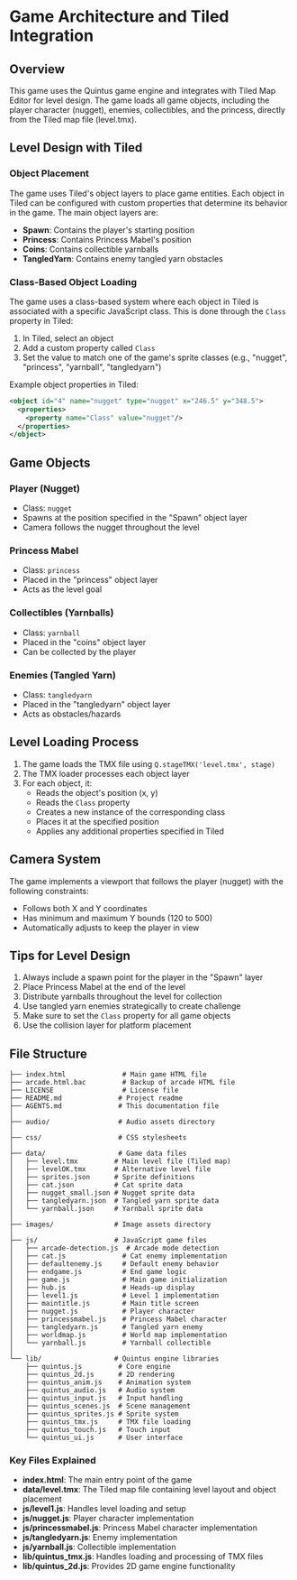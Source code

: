# Game Architecture and Tiled Integration

## Overview
This game uses the Quintus game engine and integrates with Tiled Map Editor for level design. The game loads all game objects, including the player character (nugget), enemies, collectibles, and the princess, directly from the Tiled map file (level.tmx).

## Level Design with Tiled

### Object Placement
The game uses Tiled's object layers to place game entities. Each object in Tiled can be configured with custom properties that determine its behavior in the game. The main object layers are:

- **Spawn**: Contains the player's starting position
- **Princess**: Contains Princess Mabel's position
- **Coins**: Contains collectible yarnballs
- **TangledYarn**: Contains enemy tangled yarn obstacles

### Class-Based Object Loading
The game uses a class-based system where each object in Tiled is associated with a specific JavaScript class. This is done through the `Class` property in Tiled:

1. In Tiled, select an object
2. Add a custom property called `Class`
3. Set the value to match one of the game's sprite classes (e.g., "nugget", "princess", "yarnball", "tangledyarn")

Example object properties in Tiled:
```xml
<object id="4" name="nugget" type="nugget" x="246.5" y="348.5">
  <properties>
    <property name="Class" value="nugget"/>
  </properties>
</object>
```

## Game Objects

### Player (Nugget)
- Class: `nugget`
- Spawns at the position specified in the "Spawn" object layer
- Camera follows the nugget throughout the level

### Princess Mabel
- Class: `princess`
- Placed in the "princess" object layer
- Acts as the level goal

### Collectibles (Yarnballs)
- Class: `yarnball`
- Placed in the "coins" object layer
- Can be collected by the player

### Enemies (Tangled Yarn)
- Class: `tangledyarn`
- Placed in the "tangledyarn" object layer
- Acts as obstacles/hazards

## Level Loading Process

1. The game loads the TMX file using `Q.stageTMX('level.tmx', stage)`
2. The TMX loader processes each object layer
3. For each object, it:
   - Reads the object's position (x, y)
   - Reads the `Class` property
   - Creates a new instance of the corresponding class
   - Places it at the specified position
   - Applies any additional properties specified in Tiled

## Camera System

The game implements a viewport that follows the player (nugget) with the following constraints:
- Follows both X and Y coordinates
- Has minimum and maximum Y bounds (120 to 500)
- Automatically adjusts to keep the player in view

## Tips for Level Design

1. Always include a spawn point for the player in the "Spawn" layer
2. Place Princess Mabel at the end of the level
3. Distribute yarnballs throughout the level for collection
4. Use tangled yarn enemies strategically to create challenge
5. Make sure to set the `Class` property for all game objects
6. Use the collision layer for platform placement

## File Structure

```
├── index.html              # Main game HTML file
├── arcade.html.bac         # Backup of arcade HTML file
├── LICENSE                 # License file
├── README.md              # Project readme
├── AGENTS.md              # This documentation file
│
├── audio/                 # Audio assets directory
│
├── css/                   # CSS stylesheets
│
├── data/                  # Game data files
│   ├── level.tmx         # Main level file (Tiled map)
│   ├── levelOK.tmx       # Alternative level file
│   ├── sprites.json      # Sprite definitions
│   ├── cat.json          # Cat sprite data
│   ├── nugget_small.json # Nugget sprite data
│   ├── tangledyarn.json  # Tangled yarn sprite data
│   └── yarnball.json     # Yarnball sprite data
│
├── images/               # Image assets directory
│
├── js/                   # JavaScript game files
│   ├── arcade-detection.js  # Arcade mode detection
│   ├── cat.js              # Cat enemy implementation
│   ├── defaultenemy.js     # Default enemy behavior
│   ├── endgame.js          # End game logic
│   ├── game.js             # Main game initialization
│   ├── hub.js              # Heads-up display
│   ├── level1.js           # Level 1 implementation
│   ├── maintitle.js        # Main title screen
│   ├── nugget.js           # Player character
│   ├── princessmabel.js    # Princess Mabel character
│   ├── tangledyarn.js      # Tangled yarn enemy
│   ├── worldmap.js         # World map implementation
│   └── yarnball.js         # Yarnball collectible
│
└── lib/                  # Quintus engine libraries
    ├── quintus.js         # Core engine
    ├── quintus_2d.js      # 2D rendering
    ├── quintus_anim.js    # Animation system
    ├── quintus_audio.js   # Audio system
    ├── quintus_input.js   # Input handling
    ├── quintus_scenes.js  # Scene management
    ├── quintus_sprites.js # Sprite system
    ├── quintus_tmx.js     # TMX file loading
    ├── quintus_touch.js   # Touch input
    └── quintus_ui.js      # User interface
```

### Key Files Explained

- **index.html**: The main entry point of the game
- **data/level.tmx**: The Tiled map file containing level layout and object placement
- **js/level1.js**: Handles level loading and setup
- **js/nugget.js**: Player character implementation
- **js/princessmabel.js**: Princess Mabel character implementation
- **js/tangledyarn.js**: Enemy implementation
- **js/yarnball.js**: Collectible implementation
- **lib/quintus_tmx.js**: Handles loading and processing of TMX files
- **lib/quintus_2d.js**: Provides 2D game engine functionality 